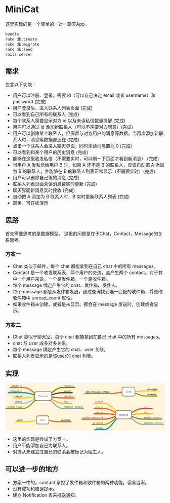 # MiniCat

这里实现的是一个简单的一对一聊天App。

```
bundle
rake db:create
rake db:migrate
rake db:seed
rails server
```

## 需求

包含以下功能：

- 用户可以注册、登录。需要 id（可以自己决定 email 或者 username）和 password (完成)
- 用户登录后，进入联系人列表页面 (完成)
- 可以看到自己所有的联系人 (完成)
- 每个联系人需要显示对方 id 以及未读私信数量提醒 (完成)
- 用户可以通过 id 添加新联系人（可以不需要对方同意）(完成)
- 用户可以删除某个联系人，但保留与对方用户的消息等数据。当再次添加新联系人时，消息等数据都还在 (完成)
- 点击一个联系人会进入聊天界面，同时未读消息置为 0 (完成)
- 可以看到和某个用户的历史消息 (完成)
- 能够在这里收发私信（不需要实时，可以刷一下页面才看到新消息） (完成)
- 当用户 A 发私信给用户 B 时，如果 A 还不是 B 的联系人，应该自动把 A 添加为 B 的联系人，并能够在 B 的联系人列表正常显示（不需要实时）(完成)
- 用户可以删除自己发的消息 (完成)
- 联系人列表页面未读消息数实时更新 (完成)
- 聊天界面新消息实时接收 (完成)
- 自动把 A 添加为 B 联系人时，B 实时更新联系人列表 (完成)
- 部署，可在线演示

## 思路
首先需要思考的是数据模型。
这里的问题是在于Chat，Contact，Message的关系思考。

### 方案一
- Chat 类似于邮件，每个 chat 都能拿到在自己 chat 中的所有 messages。
- Contact 是一个收发联系表，两个用户的交流，会产生两个 contact。对于其中一个用户来说，一个是发件箱，一个是收件箱。
- 每个 message 绑定产生它的 chat、发件箱、发件人。
- 每个 message 都是从发件箱发出，通过查询找到唯一匹配的收件箱，并更改收件箱中 unread_count 属性。
- 如果收件箱未创建，或者是未显示。都会在 message 发送时，创建或者显示。

### 方案二
- Chat 类似于聊天室，每个 chat 都能拿到在自己 chat 中的所有 messages。
- chat 与 user 成多对多关系。
- 每个 message 绑定产生它的 chat、user 关联。
- 联系人列表显示的是该user的 chat 列表。

## 实现
![](doc/minicat.png)
- 这里的实现是尝试了方案一。
- 用户不能添加自己为联系人。
- 对方从未建立过自己的联系会被标记为陌生人。

## 可以进一步的地方
- 方案一中的，contact 承担了发件箱和收件箱的两种功能。容易混淆。
- 没有成功和错误提示。
- 建立 Notification 表来推送通知。
